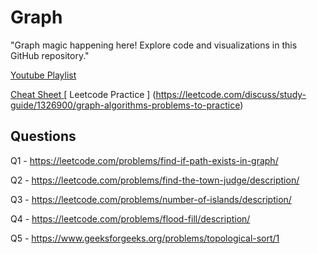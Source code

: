 
# Graph

"Graph magic happening here! Explore code and visualizations in this GitHub repository."



[ Youtube Playlist ](https://www.youtube.com/watch?v=Y_0-AmbC0Ig&list=PLzjZaW71kMwSrxEtvK5uQnfNQ9UjGGzA-)

[ Cheat Sheet ](https://cheatography.com/hackin7/cheat-sheets/c-graph-theory-sample/pdf/)
[ Leetcode Practice ] (https://leetcode.com/discuss/study-guide/1326900/graph-algorithms-problems-to-practice)


## Questions
Q1 - https://leetcode.com/problems/find-if-path-exists-in-graph/

Q2 - https://leetcode.com/problems/find-the-town-judge/description/

Q3 - https://leetcode.com/problems/number-of-islands/description/

Q4 - https://leetcode.com/problems/flood-fill/description/

Q5 - https://www.geeksforgeeks.org/problems/topological-sort/1

